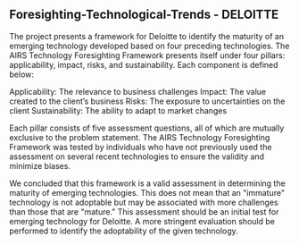 ## Foresighting-Technological-Trends - DELOITTE

The project presents a framework for Deloitte to identify the maturity of an emerging technology developed based on four preceding technologies. The AIRS Technology Foresighting Framework presents itself under four pillars: applicability, impact, risks, and sustainability. Each component is defined below:

Applicability: The relevance to business challenges
Impact: The value created to the client’s business
Risks: The exposure to uncertainties on the client 
Sustainability: The ability to adapt to market changes

Each pillar consists of five assessment questions, all of which are mutually exclusive to the problem statement. The AIRS Technology Foresighting Framework was tested by individuals who have not previously used the assessment on several recent technologies to ensure the validity and minimize biases.

We concluded that this framework is a valid assessment in determining the maturity of emerging technologies. This does not mean that an "immature" technology is not adoptable but may be associated with more challenges than those that are "mature." This assessment should be an initial test for emerging technology for Deloitte. A more stringent evaluation should be performed to identify the adoptability of the given technology.
